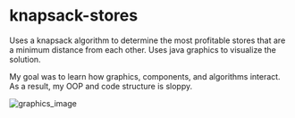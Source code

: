 # knapsack-stores
Uses a knapsack algorithm to determine the most profitable stores that are a minimum distance from each other. Uses java graphics to visualize the solution.

My goal was to learn how graphics, components, and algorithms interact. As a result, my OOP and code structure is sloppy.

![graphics_image](https://imgur.com/a/qCt4WKW)
